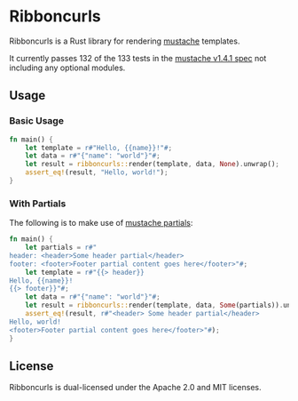 # Ribboncurls

Ribboncurls is a Rust library for rendering [mustache] templates.

It currently passes 132 of the 133 tests in the [mustache v1.4.1 spec]
not including any optional modules.

## Usage

### Basic Usage

```rust
fn main() {
    let template = r#"Hello, {{name}}!"#;
    let data = r#"{"name": "world"}"#;
    let result = ribboncurls::render(template, data, None).unwrap();
    assert_eq!(result, "Hello, world!");
}
```

### With Partials

The following is to make use of [mustache partials]:

```rust
fn main() {
    let partials = r#"
header: <header>Some header partial</header>
footer: <footer>Footer partial content goes here</footer>"#;
    let template = r#"{{> header}}
Hello, {{name}}!
{{> footer}}"#;
    let data = r#"{"name": "world"}"#;
    let result = ribboncurls::render(template, data, Some(partials)).unwrap();
    assert_eq!(result, r#"<header> Some header partial</header>
Hello, world!
<footer>Footer partial content goes here</footer>"#);
}
```

## License

Ribboncurls is dual-licensed under the Apache 2.0 and MIT licenses.

[mustache]: https://mustache.github.io
[mustache v1.4.1 spec]: https://github.com/mustache/spec/tree/v1.4.1
[mustache partials]: https://mustache.github.io/mustache.5.html#Partials
